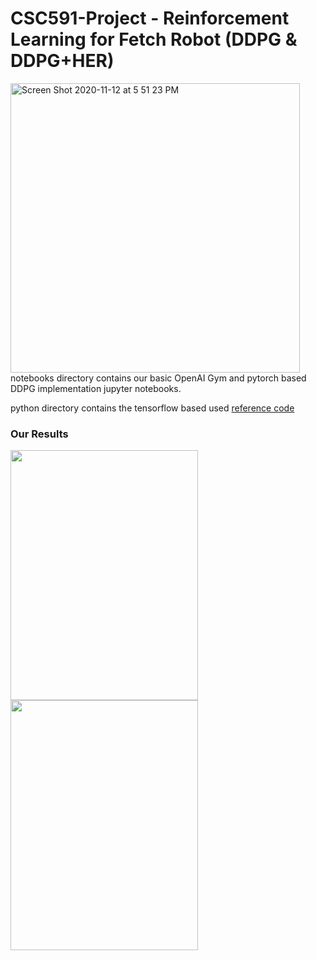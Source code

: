 # CSC591-Project - Reinforcement Learning for Fetch Robot (DDPG & DDPG+HER)

<img width="463" alt="Screen Shot 2020-11-12 at 5 51 23 PM" src="https://user-images.githubusercontent.com/25856691/99006724-e82e8780-2510-11eb-9fa5-acb7be65ee9f.png">
notebooks directory contains our basic OpenAI Gym and pytorch based DDPG implementation jupyter notebooks. 

python directory contains the tensorflow based used [reference code](https://github.com/pipatth/robot-rl-cscie89)

### Our Results

<p float="left">
  <img src="https://user-images.githubusercontent.com/25856691/99007206-bf5ac200-2511-11eb-8f98-b0c3084dba11.png" width="300" height="400"/>
  <img src="https://user-images.githubusercontent.com/25856691/99007213-c2ee4900-2511-11eb-8caa-5d574909cf73.png" width="300" height="400"/>
</p>




